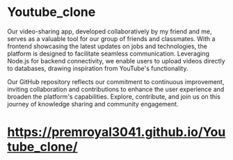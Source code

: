 # Youtube_clone

Our video-sharing app, developed collaboratively by my friend and me, serves as a valuable tool for our group of friends and classmates. With a frontend showcasing the latest updates on jobs and technologies, the platform is designed to facilitate seamless communication. Leveraging Node.js for backend connectivity, we enable users to upload videos directly to databases, drawing inspiration from YouTube's functionality. 

Our GitHub repository reflects our commitment to continuous improvement, inviting collaboration and contributions to enhance the user experience and broaden the platform's capabilities. Explore, contribute, and join us on this journey of knowledge sharing and community engagement.

# https://premroyal3041.github.io/Youtube_clone/
